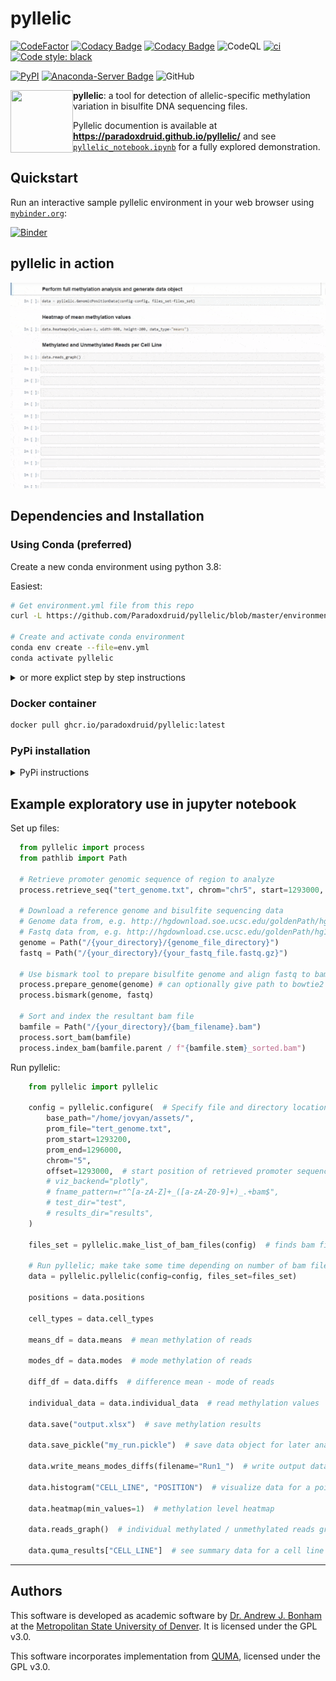 # pyllelic

[![CodeFactor](https://www.codefactor.io/repository/github/paradoxdruid/pyllelic/badge)](https://www.codefactor.io/repository/github/paradoxdruid/pyllelic)  [![Codacy Badge](https://app.codacy.com/project/badge/Grade/c8c86fe25a644cb69b8b6e789ca1c18f)](https://www.codacy.com/gh/Paradoxdruid/pyllelic/dashboard?utm_source=github.com&amp;utm_medium=referral&amp;utm_content=Paradoxdruid/pyllelic&amp;utm_campaign=Badge_Grade)  [![Codacy Badge](https://app.codacy.com/project/badge/Coverage/c8c86fe25a644cb69b8b6e789ca1c18f)](https://www.codacy.com/gh/Paradoxdruid/pyllelic/dashboard)  ![CodeQL](https://github.com/Paradoxdruid/pyllelic/workflows/CodeQL/badge.svg) [![ci](https://github.com/Paradoxdruid/pyllelic/actions/workflows/ci.yml/badge.svg)](https://github.com/Paradoxdruid/pyllelic/actions/workflows/ci.yml) [![Code style: black](https://img.shields.io/badge/code%20style-black-000000.svg)](https://github.com/ambv/black)  

[![PyPI](https://img.shields.io/pypi/v/pyllelic?color=success)](https://pypi.org/project/pyllelic/) [![Anaconda-Server Badge](https://anaconda.org/paradoxdruid/pyllelic/badges/version.svg)](https://anaconda.org/paradoxdruid/pyllelic) ![GitHub](https://img.shields.io/github/license/Paradoxdruid/fealden)

<img align="left" src="https://github.com/Paradoxdruid/pyllelic/blob/master/assets/pyllelic_logo.png?raw=true" width="100" height="100">

**pyllelic**: a tool for detection of allelic-specific methylation variation in bisulfite DNA sequencing files.

Pyllelic documention is available at **<https://paradoxdruid.github.io/pyllelic/>** and see [`pyllelic_notebook.ipynb`](https://github.com/Paradoxdruid/pyllelic/blob/master/notebooks/pyllelic_notebook.ipynb) for a fully explored demonstration.

## Quickstart

Run an interactive sample pyllelic environment in your web browser using [`mybinder.org`](https://mybinder.org):

[![Binder](https://mybinder.org/badge_logo.svg)](https://mybinder.org/v2/gh/Paradoxdruid/pyllelic/HEAD?filepath=notebooks/pyllelic_binder_example.ipynb)

## pyllelic in action

<p align="center">
<img src="https://github.com/Paradoxdruid/pyllelic/blob/master/assets/pyllelic_demo.gif?raw=true" alt="pyllelic demo gif">
</p>

## Dependencies and Installation

### Using Conda (preferred)

Create a new conda environment using python 3.8:

Easiest:

```bash
# Get environment.yml file from this repo
curl -L https://github.com/Paradoxdruid/pyllelic/blob/master/environment.yml?raw=true > env.yml

# Create and activate conda environment
conda env create --file=env.yml
conda activate pyllelic
```

<details>
  <summary>or more explict step by step instructions</summary>

```bash
conda create --name pyllelic python=3.8
conda activate pyllelic
conda config --env --add channels conda-forge
conda config --env --add channels bioconda
conda config --env --add channels paradoxdruid
conda install pyllelic 

# Optional but usual use case:
conda install notebook jupyter_contrib_nbextensions ipywidgets
```

</details>

### Docker container

```bash
docker pull ghcr.io/paradoxdruid/pyllelic:latest
```

### PyPi installation

<details>
  <summary>PyPi instructions</summary>

This will require independent installation of samtools, bowtie2, and bismark packages.

```bash
# PyPi
python3 -m pip install pyllelic
# or Github
python3 -m pip install git+https://github.com/Paradoxdruid/pyllelic.git
```

</details>

## Example exploratory use in jupyter notebook

Set up files:

```python
  from pyllelic import process
  from pathlib import Path

  # Retrieve promoter genomic sequence of region to analyze
  process.retrieve_seq("tert_genome.txt", chrom="chr5", start=1293000, end=1296000)

  # Download a reference genome and bisulfite sequencing data
  # Genome data from, e.g. http://hgdownload.soe.ucsc.edu/goldenPath/hg19
  # Fastq data from, e.g. http://hgdownload.cse.ucsc.edu/goldenPath/hg19/encodeDCC/wgEncodeHaibMethylRrbs/
  genome = Path("/{your_directory}/{genome_file_directory}")
  fastq = Path("/{your_directory}/{your_fastq_file.fastq.gz}")

  # Use bismark tool to prepare bisulfite genome and align fastq to bam file
  process.prepare_genome(genome) # can optionally give path to bowtie2 if not in PATH
  process.bismark(genome, fastq)

  # Sort and index the resultant bam file
  bamfile = Path("/{your_directory}/{bam_filename}.bam")
  process.sort_bam(bamfile)
  process.index_bam(bamfile.parent / f"{bamfile.stem}_sorted.bam")
```

Run pyllelic:

```python
    from pyllelic import pyllelic

    config = pyllelic.configure(  # Specify file and directory locations
        base_path="/home/jovyan/assets/",
        prom_file="tert_genome.txt",
        prom_start=1293200,
        prom_end=1296000,
        chrom="5",
        offset=1293000,  # start position of retrieved promoter sequence
        # viz_backend="plotly",
        # fname_pattern=r"^[a-zA-Z]+_([a-zA-Z0-9]+)_.+bam$",
        # test_dir="test",
        # results_dir="results",
    )

    files_set = pyllelic.make_list_of_bam_files(config)  # finds bam files

    # Run pyllelic; make take some time depending on number of bam files
    data = pyllelic.pyllelic(config=config, files_set=files_set)

    positions = data.positions

    cell_types = data.cell_types

    means_df = data.means  # mean methylation of reads

    modes_df = data.modes  # mode methylation of reads
    
    diff_df = data.diffs  # difference mean - mode of reads

    individual_data = data.individual_data  # read methylation values

    data.save("output.xlsx")  # save methylation results

    data.save_pickle("my_run.pickle")  # save data object for later analysis
    
    data.write_means_modes_diffs(filename="Run1_")  # write output data files

    data.histogram("CELL_LINE", "POSITION")  # visualize data for a point

    data.heatmap(min_values=1)  # methylation level heatmap

    data.reads_graph()  # individual methylated / unmethylated reads graph

    data.quma_results["CELL_LINE"]  # see summary data for a cell line
```

----------------------------------

## Authors

This software is developed as academic software by [Dr. Andrew J. Bonham](https://github.com/Paradoxdruid) at the [Metropolitan State University of Denver](https://www.msudenver.edu). It is licensed under the GPL v3.0.

This software incorporates implementation from [QUMA](http://quma.cdb.riken.jp), licensed under the GPL v3.0.
